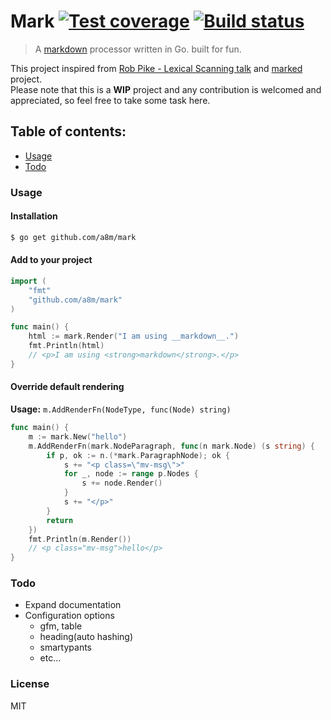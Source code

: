 # Mark [![Test coverage][coveralls-image]][coveralls-url] [![Build status][travis-image]][travis-url]
> A [markdown](http://daringfireball.net/projects/markdown/) processor written in Go. built for fun.

This project inspired from [Rob Pike - Lexical Scanning talk](https://www.youtube.com/watch?v=HxaD_trXwRE) and [marked](https://github.com/chjj/marked) project.  
Please note that this is a __WIP__ project and any contribution is welcomed and appreciated,
so feel free to take some task here.

## Table of contents:
- [Usage](#usage)
- [Todo](#todo)

### Usage
#### Installation
```sh
$ go get github.com/a8m/mark
```
#### Add to your project
```go
import (
	"fmt"
	"github.com/a8m/mark"
)

func main() {
	html := mark.Render("I am using __markdown__.")
	fmt.Println(html)
	// <p>I am using <strong>markdown</strong>.</p>
}
```
#### Override default rendering
**Usage:** `m.AddRenderFn(NodeType, func(Node) string)`
```go
func main() {
	m := mark.New("hello")
	m.AddRenderFn(mark.NodeParagraph, func(n mark.Node) (s string) {
		if p, ok := n.(*mark.ParagraphNode); ok {
			s += "<p class=\"mv-msg\">"
			for _, node := range p.Nodes {
				s += node.Render()
			}
			s += "</p>"
		}
		return
	})
	fmt.Println(m.Render())
	// <p class="mv-msg">hello</p>
}
```


### Todo
- Expand documentation
- Configuration options
	- gfm, table
	- heading(auto hashing)
	- smartypants
	- etc...

### License
MIT

[travis-url]: https://travis-ci.org/a8m/mark
[travis-image]: https://img.shields.io/travis/a8m/mark.svg?style=flat-square
[coveralls-image]: https://img.shields.io/coveralls/a8m/mark.svg?style=flat-square
[coveralls-url]: https://coveralls.io/r/a8m/mark

